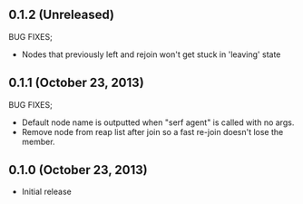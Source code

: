## 0.1.2 (Unreleased)

BUG FIXES;

  * Nodes that previously left and rejoin won't get stuck in 'leaving' state

## 0.1.1 (October 23, 2013)

BUG FIXES;

  * Default node name is outputted when "serf agent" is called with no args.
  * Remove node from reap list after join so a fast re-join doesn't lose the
    member.

## 0.1.0 (October 23, 2013)

* Initial release
